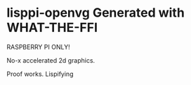 # lisppi-openvg   Generated with WHAT-THE-FFI


RASPBERRY PI ONLY!

No-x accelerated 2d graphics.

Proof works.  Lispifying



